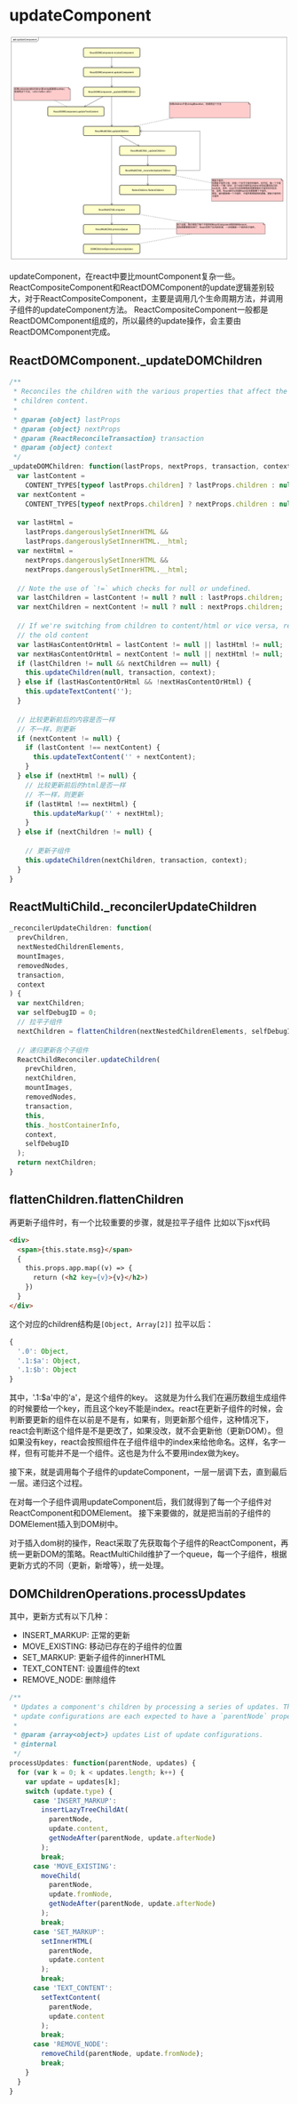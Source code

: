 # updateComponent

![updateComponent](./updateComponent.png)

updateComponent，在react中要比mountComponent复杂一些。
ReactCompositeComponent和ReactDOMComponent的update逻辑差别较大，对于ReactCompositeComponent，主要是调用几个生命周期方法，并调用子组件的updateComponent方法。
ReactCompositeComponent一般都是ReactDOMComponent组成的，所以最终的update操作，会主要由ReactDOMComponent完成。

## ReactDOMComponent.\_updateDOMChildren
``` javascript
/**
 * Reconciles the children with the various properties that affect the
 * children content.
 *
 * @param {object} lastProps
 * @param {object} nextProps
 * @param {ReactReconcileTransaction} transaction
 * @param {object} context
 */
_updateDOMChildren: function(lastProps, nextProps, transaction, context) {
  var lastContent =
    CONTENT_TYPES[typeof lastProps.children] ? lastProps.children : null;
  var nextContent =
    CONTENT_TYPES[typeof nextProps.children] ? nextProps.children : null;

  var lastHtml =
    lastProps.dangerouslySetInnerHTML &&
    lastProps.dangerouslySetInnerHTML.__html;
  var nextHtml =
    nextProps.dangerouslySetInnerHTML &&
    nextProps.dangerouslySetInnerHTML.__html;

  // Note the use of `!=` which checks for null or undefined.
  var lastChildren = lastContent != null ? null : lastProps.children;
  var nextChildren = nextContent != null ? null : nextProps.children;

  // If we're switching from children to content/html or vice versa, remove
  // the old content
  var lastHasContentOrHtml = lastContent != null || lastHtml != null;
  var nextHasContentOrHtml = nextContent != null || nextHtml != null;
  if (lastChildren != null && nextChildren == null) {
    this.updateChildren(null, transaction, context);
  } else if (lastHasContentOrHtml && !nextHasContentOrHtml) {
    this.updateTextContent('');
  }

  // 比较更新前后的内容是否一样
  // 不一样，则更新
  if (nextContent != null) {
    if (lastContent !== nextContent) {
      this.updateTextContent('' + nextContent);
    }
  } else if (nextHtml != null) {
    // 比较更新前后的html是否一样
    // 不一样，则更新
    if (lastHtml !== nextHtml) {
      this.updateMarkup('' + nextHtml);
    }
  } else if (nextChildren != null) {

    // 更新子组件
    this.updateChildren(nextChildren, transaction, context);
  }
}
```

## ReactMultiChild.\_reconcilerUpdateChildren

``` javascript
_reconcilerUpdateChildren: function(
  prevChildren,
  nextNestedChildrenElements,
  mountImages,
  removedNodes,
  transaction,
  context
) {
  var nextChildren;
  var selfDebugID = 0;
  // 拉平子组件
  nextChildren = flattenChildren(nextNestedChildrenElements, selfDebugID);

  // 递归更新各个子组件
  ReactChildReconciler.updateChildren(
    prevChildren,
    nextChildren,
    mountImages,
    removedNodes,
    transaction,
    this,
    this._hostContainerInfo,
    context,
    selfDebugID
  );
  return nextChildren;
}
```

## flattenChildren.flattenChildren

再更新子组件时，有一个比较重要的步骤，就是拉平子组件
比如以下jsx代码
``` html
<div>
  <span>{this.state.msg}</span>
  {
    this.props.app.map((v) => {
      return (<h2 key={v}>{v}</h2>)
    })
  }
</div>
```
这个对应的children结构是```[Object, Array[2]]```
拉平以后：
``` javascript
{
  '.0': Object,
  '.1:$a': Object,
  '.1:$b': Object
}
```
其中，'.1:$a'中的'a'，是这个组件的key。
这就是为什么我们在遍历数组生成组件的时候要给一个key，而且这个key不能是index。react在更新子组件的时候，会判断要更新的组件在以前是不是有，如果有，则更新那个组件，这种情况下，react会判断这个组件是不是更改了，如果没改，就不会更新他（更新DOM）。但如果没有key，react会按照组件在子组件组中的index来给他命名。这样，名字一样，但有可能并不是一个组件。这也是为什么不要用index做为key。

接下来，就是调用每个子组件的updateComponent，一层一层调下去，直到最后一层。递归这个过程。

在对每一个子组件调用updateComponent后，我们就得到了每一个子组件对ReactComponent和DOMElement。
接下来要做的，就是把当前的子组件的DOMElement插入到DOM树中。

对于插入dom树的操作，React采取了先获取每个子组件的ReactComponent，再统一更新DOM的策略。ReactMultiChild维护了一个queue，每一个子组件，根据更新方式的不同（更新，新增等），统一处理。

## DOMChildrenOperations.processUpdates

其中，更新方式有以下几种：
* INSERT_MARKUP: 正常的更新
* MOVE_EXISTING: 移动已存在的子组件的位置
* SET_MARKUP: 更新子组件的innerHTML
* TEXT_CONTENT: 设置组件的text
* REMOVE_NODE: 删除组件

``` javascript
/**
 * Updates a component's children by processing a series of updates. The
 * update configurations are each expected to have a `parentNode` property.
 *
 * @param {array<object>} updates List of update configurations.
 * @internal
 */
processUpdates: function(parentNode, updates) {
  for (var k = 0; k < updates.length; k++) {
    var update = updates[k];
    switch (update.type) {
      case 'INSERT_MARKUP':
        insertLazyTreeChildAt(
          parentNode,
          update.content,
          getNodeAfter(parentNode, update.afterNode)
        );
        break;
      case 'MOVE_EXISTING':
        moveChild(
          parentNode,
          update.fromNode,
          getNodeAfter(parentNode, update.afterNode)
        );
        break;
      case 'SET_MARKUP':
        setInnerHTML(
          parentNode,
          update.content
        );
        break;
      case 'TEXT_CONTENT':
        setTextContent(
          parentNode,
          update.content
        );
        break;
      case 'REMOVE_NODE':
        removeChild(parentNode, update.fromNode);
        break;
    }
  }
}
```
